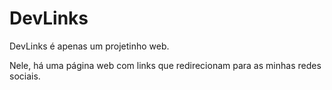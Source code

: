 # DevLinks
DevLinks é apenas um projetinho web. 

Nele, há uma página web com links que redirecionam para as minhas redes sociais.
